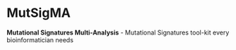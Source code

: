 # MutSigMA

**Mutational Signatures Multi-Analysis** - Mutational Signatures tool-kit every bioinformatician needs

